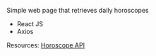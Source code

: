 Simple web page that retrieves daily horoscopes
- React JS
- Axios

Resources:
[Horoscope API](https://github.com/tapaswenipathak/Horoscope-API)